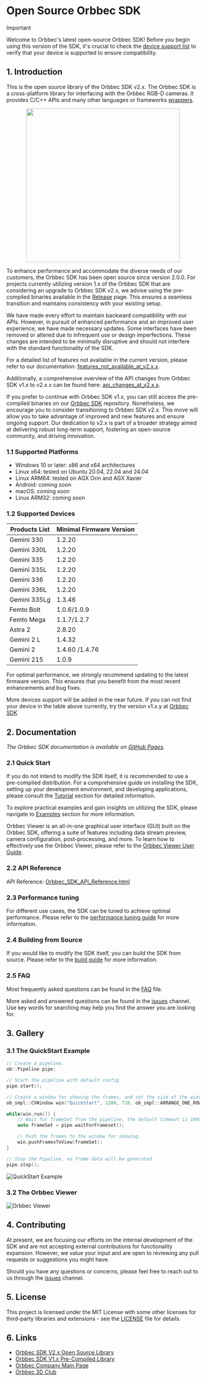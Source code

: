 # Open Source Orbbec SDK

> [!IMPORTANT]
> Welcome to Orbbec's latest open-source Orbbec SDK! Before you begin using this version of the SDK, it's crucial to check the [device support list](#12-supported-devices) to verify that your device is supported to ensure compatibility.

## 1. Introduction

This is the open source library of the Orbbec SDK v2.x. The Orbbec SDK is a cross-platform library for interfacing with the Orbbec RGB-D cameras. It provides C/C++ APIs and many other languages or frameworks [wrappers](wrappers/README.md).

<div align=center>
<img src="docs/resource/Overview.jpg" width="400" align="center" />
</div>

To enhance performance and accommodate the diverse needs of our customers, the Orbbec SDK has been open source since version 2.0.0. For projects currently utilizing version 1.x of the Orbbec SDK that are considering an upgrade to Orbbec SDK v2.x, we advise using the pre-compiled binaries available in the [Release](https://github.com/orbbec/OrbbecSDK_v2/releases) page. This ensures a seamless transition and maintains consistency with your existing setup.

We have made every effort to maintain backward compatibility with our APIs. However, in pursuit of enhanced performance and an improved user experience, we have made necessary updates. Some interfaces have been removed or altered due to infrequent use or design imperfections. These changes are intended to be minimally disruptive and should not interfere with the standard functionality of the SDK.

For a detailed list of features not available in the current version, please refer to our documentation: [features_not_available_at_v2.x.x](docs/api/features_not_available_at_v2.x.x.md).

Additionally, a comprehensive overview of the API changes from Orbbec SDK v1.x to v2.x.x can be found here: [api_changes_at_v2.x.x](docs/api/api_changes_at_v2.x.x.md).

If you prefer to continue with Orbbec SDK v1.x, you can still access the pre-compiled binaries on our [Orbbec SDK](https://github.com/orbbec/OrbbecSDK) repository. Nonetheless, we encourage you to consider transitioning to Orbbec SDK v2.x. This move will allow you to take advantage of  improved and new features and ensure ongoing support. Our dedication to v2.x is part of a broader strategy aimed at delivering robust long-term support, fostering an open-source community, and driving innovation.

### 1.1 Supported Platforms

- Windows 10 or later: x86 and x64 architectures
- Linux x64: tested on Ubuntu 20.04, 22.04 and 24.04
- Linux ARM64: tested on AGX Orin and AGX Xavier
- Android: coming soon
- macOS: coming soon
- Linux ARM32: coming soon

### 1.2 Supported Devices

| **Products List** | **Minimal Firmware Version** |
|-------------------|------------------------------|
| Gemini 330        | 1.2.20                       |
| Gemini 330L       | 1.2.20                       |
| Gemini 335        | 1.2.20                       |
| Gemini 335L       | 1.2.20                       |
| Gemini 336        | 1.2.20                       |
| Gemini 336L       | 1.2.20                       |
| Gemini 335Lg      | 1.3.46                       |
| Femto Bolt        | 1.0.6/1.0.9                  |
| Femto Mega        | 1.1.7/1.2.7                  |
| Astra 2           | 2.8.20                       |
| Gemini 2 L        | 1.4.32                       |
| Gemini 2          | 1.4.60 /1.4.76               |
| Gemini 215        | 1.0.9                        |

For optimal performance, we strongly recommend updating to the latest firmware version. This ensures that you benefit from the most recent enhancements and bug fixes.

More devices support will be added in the near future. If you can not find your device in the table above currently, try the version v1.x.y at [Orbbec SDK](https://github.com/orbbec/OrbbecSDK)

## 2. Documentation

*The Orbbec SDK documentation is available on [GitHub Pages](https://orbbec.github.io/OrbbecSDK_v2/).*

### 2.1 Quick Start

If you do not intend to modify the SDK itself, it is recommended to use a pre-compiled distribution. For a comprehensive guide on installing the SDK, setting up your development environment, and developing applications, please consult the [Tutorial](docs/tutorial/installation_and_development_guide.md) section for detailed information.

To explore practical examples and gain insights on utilizing the SDK, please navigate to [Examples](examples/README.md) section for more information.

Orbbec Viewer is an all-in-one graphical user interface (GUI) built on the Orbbec SDK, offering a suite of features including data stream preview, camera configuration, post-processing, and more. To learn how to effectively use the Orbbec Viewer, please refer to the  [Orbbec Viewer User Guide](docs/tutorial/orbbecviewer.md).

### 2.2 API Reference

API Reference: [Orbbec_SDK_API_Reference.html](https://orbbec.github.io/docs/OrbbecSDKv2/index.html)

<!--
Remove the following as it is not updatded to v2.x.x yet.
OrbbecSDK C++ API user guide：[orbbecsdk_c++_api_user_guide-v1.0.pdf](docs/api/orbbecsdk_c++_api_user_guide-v1.0.pdf)
-->

### 2.3 Performance tuning

For different use cases, the SDK can be tuned to achieve optimal performance. Please refer to the [performance tuning guide](docs/tutorial/performance_tuning.md) for more information.

### 2.4 Building from Source

If you would like to modify the SDK itself, you can build the SDK from source. Please refer to the [build guide](docs/tutorial/building_orbbec_sdk.md) for more information.

### 2.5 FAQ

Most frequently asked questions can be found in the [FAQ](docs/FAQ.md) file.

More asked and answered questions can be found in the [issues](https://github.com/orbbec/OrbbecSDK_v2/issues) channel. Use key words for searching may help you find the answer you are looking for.

## 3. Gallery

### 3.1 The QuickStart Example

```c++
// Create a pipeline.
ob::Pipeline pipe;

// Start the pipeline with default config.
pipe.start();

// Create a window for showing the frames, and set the size of the window.
ob_smpl::CVWindow win("QuickStart", 1280, 720, ob_smpl::ARRANGE_ONE_ROW);

while(win.run()) {
    // Wait for frameSet from the pipeline, the default timeout is 1000ms.
    auto frameSet = pipe.waitForFrameset();

    // Push the frames to the window for showing.
    win.pushFramesToView(frameSet);
}

// Stop the Pipeline, no frame data will be generated
pipe.stop();
```

![QuickStart Example](docs/resource/QuickStart.jpg)

### 3.2 The Orbbec Viewer

![Orbbec Viewer](docs/resource/OrbbecViewer.jpg)

## 4. Contributing

At present, we are focusing our efforts on the internal development of the SDK and are not accepting external contributions for functionality expansion. However, we value your input and are open to reviewing any pull requests or suggestions you might have.

Should you have any questions or concerns, please feel free to reach out to us through the [issues](https://github.com/orbbec/OrbbecSDK_v2/issues) channel.

## 5. License

This project is licensed under the MIT License with some other licenses for third-party libraries and extensions - see the [LICENSE](LICENSE.txt) file for details.

## 6. Links

- [Orbbec SDK V2.x Open Source Library](https://github.com/orbbec/OrbbecSDK_v2)
- [Orbbec SDK V1.x Pre-Compiled Library](https://github.com/orbbec/OrbbecSDK)
- [Orbbec Company Main Page](https://www.orbbec.com/)
- [Orbbec 3D Club](https://3dclub.orbbec3d.com)
